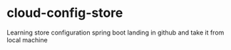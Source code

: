 # cloud-config-store

Learning store configuration spring boot landing in github and take it from local machine
